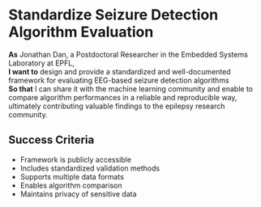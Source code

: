 # Standardize Seizure Detection Algorithm Evaluation

**As** Jonathan Dan, a Postdoctoral Researcher in the Embedded Systems Laboratory at EPFL,  
**I want to** design and provide a standardized and well-documented framework for evaluating EEG-based seizure detection algorithms  
**So that** I can share it with the machine learning community and enable to compare algorithm performances in a reliable and reproducible way, ultimately contributing valuable findings to the epilepsy research community.

## Success Criteria
- Framework is publicly accessible
- Includes standardized validation methods
- Supports multiple data formats
- Enables algorithm comparison
- Maintains privacy of sensitive data